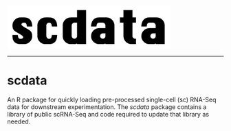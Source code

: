 ![Logo](inst/extdata/scdata_Logo.png)

***

# **scdata**
An R package for quickly loading pre-processed single-cell (sc) RNA-Seq data for downstream experimentation. The *scdata* package contains a library of public scRNA-Seq and code required to update that library as needed.
